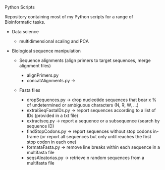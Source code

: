 Python Scripts

Repository containing most of my Python scripts for a range of Bioinformatic tasks.

  - Data science
      - multidimensional scaling and PCA
      
  - Biological sequence manipulation
  
      - Sequence alignments (align primers to target sequences, merge alignment files)
        * alignPrimers.py
        * concatAlignments.py -> 
        
      - Fasta files
        * dropSequences.py -> drop nucleotide sequences that bear x % of undetermined or ambiguous characters (N, R, W, ...)
        * extraiSeqFastaIDs.py -> report sequences according to a list of IDs (provided in a txt file)
        * extractseq.py -> report a sequence or a subsequence (search by sequence ID)
        * findStopCodons.py -> report sequences without stop codons in-frame (or report all sequences but only until reaches the first stop codon in each one)
        * formataFasta.py -> remove line breaks within each sequence in a multifasta file
        * seqsAleatorias.py -> retrieve n random sequences from a multifasta file
        
        
        
